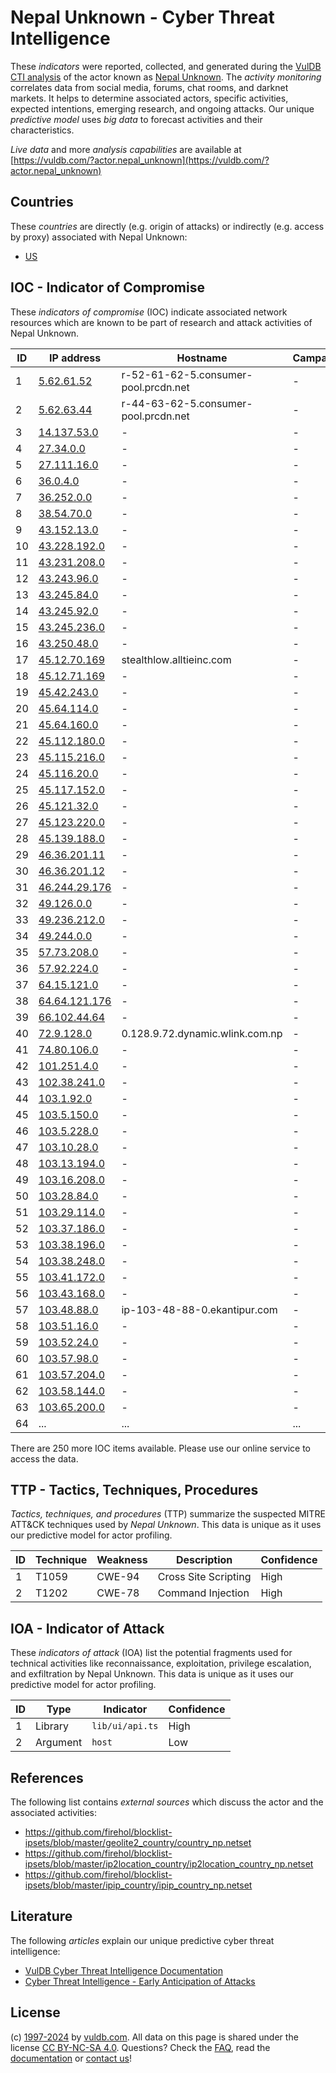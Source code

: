 # Nepal Unknown - Cyber Threat Intelligence

These _indicators_ were reported, collected, and generated during the [VulDB CTI analysis](https://vuldb.com/?kb.cti) of the actor known as [Nepal Unknown](https://vuldb.com/?actor.nepal_unknown). The _activity monitoring_ correlates data from social media, forums, chat rooms, and darknet markets. It helps to determine associated actors, specific activities, expected intentions, emerging research, and ongoing attacks. Our unique _predictive model_ uses _big data_ to forecast activities and their characteristics.

_Live data_ and more _analysis capabilities_ are available at [https://vuldb.com/?actor.nepal_unknown](https://vuldb.com/?actor.nepal_unknown)

## Countries

These _countries_ are directly (e.g. origin of attacks) or indirectly (e.g. access by proxy) associated with Nepal Unknown:

* [US](https://vuldb.com/?country.us)

## IOC - Indicator of Compromise

These _indicators of compromise_ (IOC) indicate associated network resources which are known to be part of research and attack activities of Nepal Unknown.

ID | IP address | Hostname | Campaign | Confidence
-- | ---------- | -------- | -------- | ----------
1 | [5.62.61.52](https://vuldb.com/?ip.5.62.61.52) | r-52-61-62-5.consumer-pool.prcdn.net | - | High
2 | [5.62.63.44](https://vuldb.com/?ip.5.62.63.44) | r-44-63-62-5.consumer-pool.prcdn.net | - | High
3 | [14.137.53.0](https://vuldb.com/?ip.14.137.53.0) | - | - | High
4 | [27.34.0.0](https://vuldb.com/?ip.27.34.0.0) | - | - | High
5 | [27.111.16.0](https://vuldb.com/?ip.27.111.16.0) | - | - | High
6 | [36.0.4.0](https://vuldb.com/?ip.36.0.4.0) | - | - | High
7 | [36.252.0.0](https://vuldb.com/?ip.36.252.0.0) | - | - | High
8 | [38.54.70.0](https://vuldb.com/?ip.38.54.70.0) | - | - | High
9 | [43.152.13.0](https://vuldb.com/?ip.43.152.13.0) | - | - | High
10 | [43.228.192.0](https://vuldb.com/?ip.43.228.192.0) | - | - | High
11 | [43.231.208.0](https://vuldb.com/?ip.43.231.208.0) | - | - | High
12 | [43.243.96.0](https://vuldb.com/?ip.43.243.96.0) | - | - | High
13 | [43.245.84.0](https://vuldb.com/?ip.43.245.84.0) | - | - | High
14 | [43.245.92.0](https://vuldb.com/?ip.43.245.92.0) | - | - | High
15 | [43.245.236.0](https://vuldb.com/?ip.43.245.236.0) | - | - | High
16 | [43.250.48.0](https://vuldb.com/?ip.43.250.48.0) | - | - | High
17 | [45.12.70.169](https://vuldb.com/?ip.45.12.70.169) | stealthlow.alltieinc.com | - | High
18 | [45.12.71.169](https://vuldb.com/?ip.45.12.71.169) | - | - | High
19 | [45.42.243.0](https://vuldb.com/?ip.45.42.243.0) | - | - | High
20 | [45.64.114.0](https://vuldb.com/?ip.45.64.114.0) | - | - | High
21 | [45.64.160.0](https://vuldb.com/?ip.45.64.160.0) | - | - | High
22 | [45.112.180.0](https://vuldb.com/?ip.45.112.180.0) | - | - | High
23 | [45.115.216.0](https://vuldb.com/?ip.45.115.216.0) | - | - | High
24 | [45.116.20.0](https://vuldb.com/?ip.45.116.20.0) | - | - | High
25 | [45.117.152.0](https://vuldb.com/?ip.45.117.152.0) | - | - | High
26 | [45.121.32.0](https://vuldb.com/?ip.45.121.32.0) | - | - | High
27 | [45.123.220.0](https://vuldb.com/?ip.45.123.220.0) | - | - | High
28 | [45.139.188.0](https://vuldb.com/?ip.45.139.188.0) | - | - | High
29 | [46.36.201.11](https://vuldb.com/?ip.46.36.201.11) | - | - | High
30 | [46.36.201.12](https://vuldb.com/?ip.46.36.201.12) | - | - | High
31 | [46.244.29.176](https://vuldb.com/?ip.46.244.29.176) | - | - | High
32 | [49.126.0.0](https://vuldb.com/?ip.49.126.0.0) | - | - | High
33 | [49.236.212.0](https://vuldb.com/?ip.49.236.212.0) | - | - | High
34 | [49.244.0.0](https://vuldb.com/?ip.49.244.0.0) | - | - | High
35 | [57.73.208.0](https://vuldb.com/?ip.57.73.208.0) | - | - | High
36 | [57.92.224.0](https://vuldb.com/?ip.57.92.224.0) | - | - | High
37 | [64.15.121.0](https://vuldb.com/?ip.64.15.121.0) | - | - | High
38 | [64.64.121.176](https://vuldb.com/?ip.64.64.121.176) | - | - | High
39 | [66.102.44.64](https://vuldb.com/?ip.66.102.44.64) | - | - | High
40 | [72.9.128.0](https://vuldb.com/?ip.72.9.128.0) | 0.128.9.72.dynamic.wlink.com.np | - | High
41 | [74.80.106.0](https://vuldb.com/?ip.74.80.106.0) | - | - | High
42 | [101.251.4.0](https://vuldb.com/?ip.101.251.4.0) | - | - | High
43 | [102.38.241.0](https://vuldb.com/?ip.102.38.241.0) | - | - | High
44 | [103.1.92.0](https://vuldb.com/?ip.103.1.92.0) | - | - | High
45 | [103.5.150.0](https://vuldb.com/?ip.103.5.150.0) | - | - | High
46 | [103.5.228.0](https://vuldb.com/?ip.103.5.228.0) | - | - | High
47 | [103.10.28.0](https://vuldb.com/?ip.103.10.28.0) | - | - | High
48 | [103.13.194.0](https://vuldb.com/?ip.103.13.194.0) | - | - | High
49 | [103.16.208.0](https://vuldb.com/?ip.103.16.208.0) | - | - | High
50 | [103.28.84.0](https://vuldb.com/?ip.103.28.84.0) | - | - | High
51 | [103.29.114.0](https://vuldb.com/?ip.103.29.114.0) | - | - | High
52 | [103.37.186.0](https://vuldb.com/?ip.103.37.186.0) | - | - | High
53 | [103.38.196.0](https://vuldb.com/?ip.103.38.196.0) | - | - | High
54 | [103.38.248.0](https://vuldb.com/?ip.103.38.248.0) | - | - | High
55 | [103.41.172.0](https://vuldb.com/?ip.103.41.172.0) | - | - | High
56 | [103.43.168.0](https://vuldb.com/?ip.103.43.168.0) | - | - | High
57 | [103.48.88.0](https://vuldb.com/?ip.103.48.88.0) | ip-103-48-88-0.ekantipur.com | - | High
58 | [103.51.16.0](https://vuldb.com/?ip.103.51.16.0) | - | - | High
59 | [103.52.24.0](https://vuldb.com/?ip.103.52.24.0) | - | - | High
60 | [103.57.98.0](https://vuldb.com/?ip.103.57.98.0) | - | - | High
61 | [103.57.204.0](https://vuldb.com/?ip.103.57.204.0) | - | - | High
62 | [103.58.144.0](https://vuldb.com/?ip.103.58.144.0) | - | - | High
63 | [103.65.200.0](https://vuldb.com/?ip.103.65.200.0) | - | - | High
64 | ... | ... | ... | ...

There are 250 more IOC items available. Please use our online service to access the data.

## TTP - Tactics, Techniques, Procedures

_Tactics, techniques, and procedures_ (TTP) summarize the suspected MITRE ATT&CK techniques used by _Nepal Unknown_. This data is unique as it uses our predictive model for actor profiling.

ID | Technique | Weakness | Description | Confidence
-- | --------- | -------- | ----------- | ----------
1 | T1059 | CWE-94 | Cross Site Scripting | High
2 | T1202 | CWE-78 | Command Injection | High

## IOA - Indicator of Attack

These _indicators of attack_ (IOA) list the potential fragments used for technical activities like reconnaissance, exploitation, privilege escalation, and exfiltration by Nepal Unknown. This data is unique as it uses our predictive model for actor profiling.

ID | Type | Indicator | Confidence
-- | ---- | --------- | ----------
1 | Library | `lib/ui/api.ts` | High
2 | Argument | `host` | Low

## References

The following list contains _external sources_ which discuss the actor and the associated activities:

* https://github.com/firehol/blocklist-ipsets/blob/master/geolite2_country/country_np.netset
* https://github.com/firehol/blocklist-ipsets/blob/master/ip2location_country/ip2location_country_np.netset
* https://github.com/firehol/blocklist-ipsets/blob/master/ipip_country/ipip_country_np.netset

## Literature

The following _articles_ explain our unique predictive cyber threat intelligence:

* [VulDB Cyber Threat Intelligence Documentation](https://vuldb.com/?kb.cti)
* [Cyber Threat Intelligence - Early Anticipation of Attacks](https://www.scip.ch/en/?labs.20201022)

## License

(c) [1997-2024](https://vuldb.com/?kb.changelog) by [vuldb.com](https://vuldb.com/?kb.about). All data on this page is shared under the license [CC BY-NC-SA 4.0](https://creativecommons.org/licenses/by-nc-sa/4.0/). Questions? Check the [FAQ](https://vuldb.com/?kb.faq), read the [documentation](https://vuldb.com/?kb) or [contact us](https://vuldb.com/?contact)!
